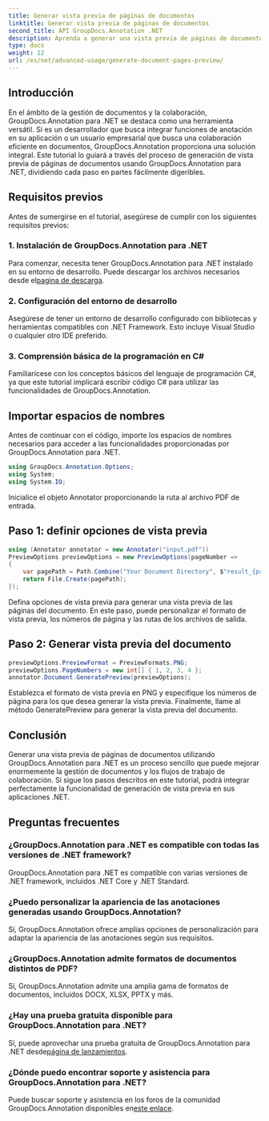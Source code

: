 ```yaml
---
title: Generar vista previa de páginas de documentos
linktitle: Generar vista previa de páginas de documentos
second_title: API GroupDocs.Annotation .NET
description: Aprenda a generar una vista previa de páginas de documentos de manera eficiente usando GroupDocs.Annotation para .NET. Mejore sus flujos de trabajo de gestión de documentos con este completo.
type: docs
weight: 12
url: /es/net/advanced-usage/generate-document-pages-preview/
---
```

## Introducción
En el ámbito de la gestión de documentos y la colaboración, GroupDocs.Annotation para .NET se destaca como una herramienta versátil. Si es un desarrollador que busca integrar funciones de anotación en su aplicación o un usuario empresarial que busca una colaboración eficiente en documentos, GroupDocs.Annotation proporciona una solución integral. Este tutorial lo guiará a través del proceso de generación de vista previa de páginas de documentos usando GroupDocs.Annotation para .NET, dividiendo cada paso en partes fácilmente digeribles.
## Requisitos previos
Antes de sumergirse en el tutorial, asegúrese de cumplir con los siguientes requisitos previos:
### 1. Instalación de GroupDocs.Annotation para .NET
 Para comenzar, necesita tener GroupDocs.Annotation para .NET instalado en su entorno de desarrollo. Puede descargar los archivos necesarios desde el[pagina de descarga](https://releases.groupdocs.com/annotation/net/).
### 2. Configuración del entorno de desarrollo
Asegúrese de tener un entorno de desarrollo configurado con bibliotecas y herramientas compatibles con .NET Framework. Esto incluye Visual Studio o cualquier otro IDE preferido.
### 3. Comprensión básica de la programación en C#
Familiarícese con los conceptos básicos del lenguaje de programación C#, ya que este tutorial implicará escribir código C# para utilizar las funcionalidades de GroupDocs.Annotation.

## Importar espacios de nombres
Antes de continuar con el código, importe los espacios de nombres necesarios para acceder a las funcionalidades proporcionadas por GroupDocs.Annotation para .NET.

```csharp
using GroupDocs.Annotation.Options;
using System;
using System.IO;

```
Inicialice el objeto Annotator proporcionando la ruta al archivo PDF de entrada.
## Paso 1: definir opciones de vista previa
```csharp
using (Annotator annotator = new Annotator("input.pdf"))
PreviewOptions previewOptions = new PreviewOptions(pageNumber =>
{
    var pagePath = Path.Combine("Your Document Directory", $"result_{pageNumber}.png");
    return File.Create(pagePath);
});
```
Defina opciones de vista previa para generar una vista previa de las páginas del documento. En este paso, puede personalizar el formato de vista previa, los números de página y las rutas de los archivos de salida.
## Paso 2: Generar vista previa del documento
```csharp
previewOptions.PreviewFormat = PreviewFormats.PNG;
previewOptions.PageNumbers = new int[] { 1, 2, 3, 4 };
annotator.Document.GeneratePreview(previewOptions);
```
Establezca el formato de vista previa en PNG y especifique los números de página para los que desea generar la vista previa. Finalmente, llame al método GeneratePreview para generar la vista previa del documento.

## Conclusión
Generar una vista previa de páginas de documentos utilizando GroupDocs.Annotation para .NET es un proceso sencillo que puede mejorar enormemente la gestión de documentos y los flujos de trabajo de colaboración. Si sigue los pasos descritos en este tutorial, podrá integrar perfectamente la funcionalidad de generación de vista previa en sus aplicaciones .NET.
## Preguntas frecuentes
### ¿GroupDocs.Annotation para .NET es compatible con todas las versiones de .NET framework?
GroupDocs.Annotation para .NET es compatible con varias versiones de .NET framework, incluidos .NET Core y .NET Standard.
### ¿Puedo personalizar la apariencia de las anotaciones generadas usando GroupDocs.Annotation?
Sí, GroupDocs.Annotation ofrece amplias opciones de personalización para adaptar la apariencia de las anotaciones según sus requisitos.
### ¿GroupDocs.Annotation admite formatos de documentos distintos de PDF?
Sí, GroupDocs.Annotation admite una amplia gama de formatos de documentos, incluidos DOCX, XLSX, PPTX y más.
### ¿Hay una prueba gratuita disponible para GroupDocs.Annotation para .NET?
Sí, puede aprovechar una prueba gratuita de GroupDocs.Annotation para .NET desde[página de lanzamientos](https://releases.groupdocs.com/).
### ¿Dónde puedo encontrar soporte y asistencia para GroupDocs.Annotation para .NET?
 Puede buscar soporte y asistencia en los foros de la comunidad GroupDocs.Annotation disponibles en[este enlace](https://forum.groupdocs.com/c/annotation/10).